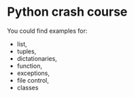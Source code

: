 # Python crash course

You could find examples for:
 * list,
 * tuples,
 * dictationaries,
 * function,
 * exceptions,
 * file control,
 * classes
 
